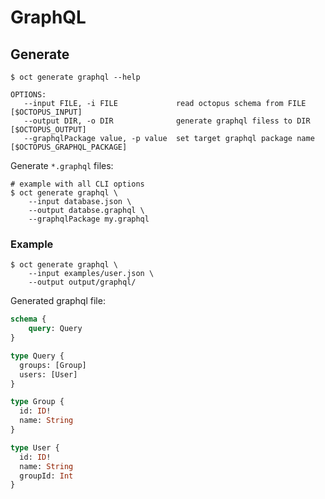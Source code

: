 # GraphQL

## Generate

```shell
$ oct generate graphql --help
```

```
OPTIONS:
   --input FILE, -i FILE             read octopus schema from FILE [$OCTOPUS_INPUT]
   --output DIR, -o DIR              generate graphql filess to DIR [$OCTOPUS_OUTPUT]
   --graphqlPackage value, -p value  set target graphql package name [$OCTOPUS_GRAPHQL_PACKAGE]
```

Generate `*.graphql` files:

```shell
# example with all CLI options
$ oct generate graphql \
    --input database.json \
    --output databse.graphql \
    --graphqlPackage my.graphql
```

### Example

```shell
$ oct generate graphql \
    --input examples/user.json \
    --output output/graphql/
```

Generated graphql file:

```graphql
schema {
    query: Query
}

type Query {
  groups: [Group]
  users: [User]
}

type Group {
  id: ID!
  name: String
}

type User {
  id: ID!
  name: String
  groupId: Int
}
```
